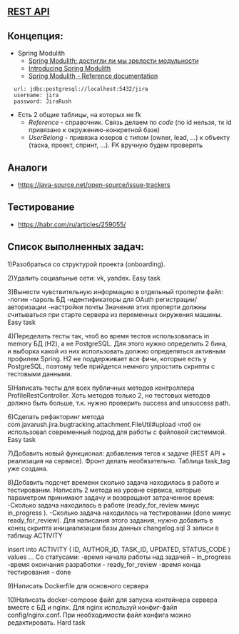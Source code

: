 ## [REST API](http://localhost:8080/doc)

## Концепция:

- Spring Modulith
    - [Spring Modulith: достигли ли мы зрелости модульности](https://habr.com/ru/post/701984/)
    - [Introducing Spring Modulith](https://spring.io/blog/2022/10/21/introducing-spring-modulith)
    - [Spring Modulith - Reference documentation](https://docs.spring.io/spring-modulith/docs/current-SNAPSHOT/reference/html/)

```
  url: jdbc:postgresql://localhost:5432/jira
  username: jira
  password: JiraRush
```

- Есть 2 общие таблицы, на которых не fk
    - _Reference_ - справочник. Связь делаем по _code_ (по id нельзя, тк id привязано к окружению-конкретной базе)
    - _UserBelong_ - привязка юзеров с типом (owner, lead, ...) к объекту (таска, проект, спринт, ...). FK вручную будем
      проверять

## Аналоги

- https://java-source.net/open-source/issue-trackers

## Тестирование

- https://habr.com/ru/articles/259055/

## Список выполненных задач:
1)Разобраться со структурой проекта (onboarding).

2)Удалить социальные сети: vk, yandex. Easy task

3)Вынести чувствительную информацию в отдельный проперти файл:
    -логин
    -пароль БД
    -идентификаторы для OAuth регистрации/авторизации
    -настройки почты
Значения этих проперти должны считываться при старте сервера из переменных окружения машины. Easy task

4)Переделать тесты так, чтоб во время тестов использовалась in memory БД (H2), а не PostgreSQL. Для этого нужно определить 2 бина, и выборка какой из них использовать должно определяться активным профилем Spring. H2 не поддерживает все фичи, которые есть у PostgreSQL, поэтому тебе прийдется немного упростить скрипты с тестовыми данными.

5)Написать тесты для всех публичных методов контроллера ProfileRestController. Хоть методов только 2, но тестовых методов должно быть больше, т.к. нужно проверить success and unsuccess path.

6)Сделать рефакторинг метода com.javarush.jira.bugtracking.attachment.FileUtil#upload чтоб он использовал современный подход для работы с файловой системмой. Easy task

7)Добавить новый функционал: добавления тегов к задаче (REST API + реализация на сервисе). Фронт делать необязательно. Таблица task_tag уже создана.

8)Добавить подсчет времени сколько задача находилась в работе и тестировании. Написать 2 метода на уровне сервиса, которые параметром принимают задачу и возвращают затраченное время:
    -Сколько задача находилась в работе (ready_for_review минус in_progress ).
    -Сколько задача находилась на тестировании (done минус ready_for_review).
Для написания этого задания, нужно добавить в конец скрипта инициализации базы данных changelog.sql 3 записи в таблицу ACTIVITY

insert into ACTIVITY ( ID, AUTHOR_ID, TASK_ID, UPDATED, STATUS_CODE ) values ...
    Со статусами:
        -время начала работы над задачей – in_progress
        -время окончания разработки - ready_for_review
        -время конца тестирования - done
        
9)Написать Dockerfile для основного сервера

10)Написать docker-compose файл для запуска контейнера сервера вместе с БД и nginx. Для nginx используй конфиг-файл config/nginx.conf. При необходимости файл конфига можно редактировать. Hard task

